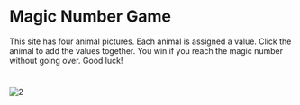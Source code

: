 # Magic Number Game
This site has four animal pictures.  Each animal is assigned a value. Click the animal to add the values together. You win if you reach the magic number without going over. Good luck!
#
![2](https://user-images.githubusercontent.com/48167135/69905820-426d2180-136e-11ea-879d-21741e62688d.jpg)

